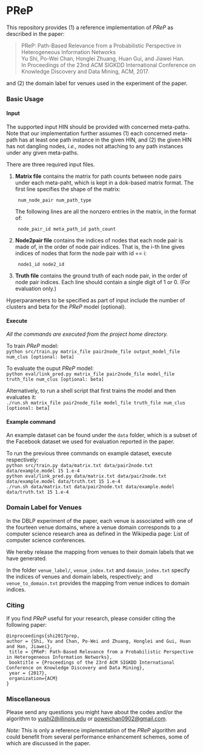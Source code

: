 # PReP

This repository provides (1) a reference implementation of *PReP* as described in the paper:<br>
> PReP: Path-Based Relevance from a Probabilistic Perspective in Heterogeneous Information Networks<br>
> Yu Shi, Po-Wei Chan, Honglei Zhuang, Huan Gui, and Jiawei Han.<br>
> In Proceedings of the 23nd ACM SIGKDD International Conference on Knowledge Discovery and Data Mining, ACM, 2017.<br>

and (2) the domain label for venues used in the experiment of the paper.

### Basic Usage

#### Input

The supported input HIN should be provided with concerned meta-paths. Note that our implementation further assumes (1) each concerned meta-path has at least one path instance in the given HIN, and (2) the given HIN has not dangling nodes, _i.e.,_ nodes not attaching to any path instances under any given meta-paths.

There are three required input files.

1. **Matrix file** contains the matrix for path counts between node pairs under each meta-paht, which is kept in a dok-based matrix format. The first line specifies the shape of the matrix:

		num_node_pair num_path_type

	The following lines are all the nonzero entries in the matrix, in the format of:

		node_pair_id meta_path_id path_count

2. **Node2pair file** contains the indices of nodes that each node pair is made of, in the order of node pair indices. That is, the i-th line gives indices of nodes that form the node pair with id == i:

		node1_id node2_id

3. **Truth file** contains the ground truth of each node pair, in the order of node pair indices. Each line should contain a single digit of 1 or 0. (For evaluation only.)

Hyperparameters to be specified as part of input include the number of clusters and beta for the *PReP* model (optional).

#### Execute

_All the commands are executed from the project home directory._<br/>

To train *PReP* model:<br/>
``python src/train.py matrix_file pair2node_file output_model_file num_clus [optional: beta] ``

To evaluate the ouput *PReP* model:<br/>
``python eval/link_pred.py matrix_file pair2node_file model_file truth_file num_clus [optional: beta] ``

Alternatively, to run a shell script that first trains the model and then evaluates it:<br/>
``./run.sh matrix_file pair2node_file model_file truth_file num_clus [optional: beta] ``

#### Example command

An example dataset can be found under the ``data`` folder, which is a subset of the Facebook dataset we used for evaluation reported in the paper.

To run the previous three commands on example dataset, execute respectively:<br/>
	``python src/train.py data/matrix.txt data/pair2node.txt data/example.model 15 1.e-4``<br/>
	``python eval/link_pred.py data/matrix.txt data/pair2node.txt data/example.model data/truth.txt 15 1.e-4``<br/>
	``./run.sh data/matrix.txt data/pair2node.txt data/example.model data/truth.txt 15 1.e-4``

### Domain Label for Venues

In the DBLP experiment of the paper, each venue is associated with one of the fourteen venue domains, where a venue domain corresponds to a computer science research area as defined in the Wikipedia page: List of computer science conferences.

We hereby release the mapping from venues to their domain labels that we have generated. 

In the folder ``venue_label/``, ``venue_index.txt`` and ``domain_index.txt`` specify the indices of venues and domain labels, respectively; and ``venue_to_domain.txt`` provides the mapping from venue indices to domain indices. 

### Citing
If you find *PReP* useful for your research, please consider citing the following paper:

	@inproceedings{shi2017prep,
	author = {Shi, Yu and Chan, Po-Wei and Zhuang, Honglei and Gui, Huan and Han, Jiawei},
	 title = {PReP: Path-Based Relevance from a Probabilistic Perspective in Heterogeneous Information Networks},
	 booktitle = {Proceedings of the 23rd ACM SIGKDD International Conference on Knowledge Discovery and Data Mining},
	 year = {2017},
	 organization={ACM}
	}


### Miscellaneous

Please send any questions you might have about the codes and/or the algorithm to <yushi2@illinois.edu> or <poweichan0902@gmail.com>.

*Note:* This is only a reference implementation of the *PReP* algorithm and could benefit from several performance enhancement schemes, some of which are discussed in the paper.
